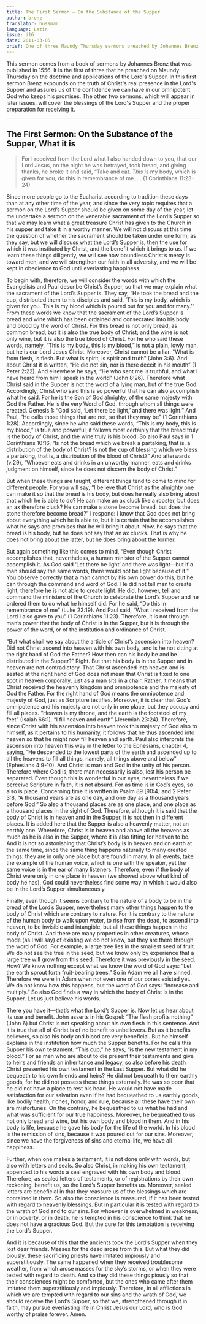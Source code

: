 ```yaml
---
title: The First Sermon – On the Substance of the Supper
author: brenz
translator: hussman
language: Latin
issue: i16
date: 2011-03-05 
brief: One of three Maundy Thursday sermons preached by Johannes Brenz.
---
```


This sermon comes from a book of sermons by Johannes Brenz that was published in 1556. It is the first of three that he preached on Maundy Thursday on the doctrine and applications of the Lord's Supper. In this first sermon Brenz expounds on the truth of Christ's real presence in the Lord's Supper and assures us of the confidence we can have in our omnipotent God who keeps his promises. The other two sermons, which will appear in later issues, will cover the blessings of the Lord's Supper and the proper preparation for receiving it.

---

## The First Sermon: On the Substance of the Supper, What it is

> For I received from the Lord what I also handed down to you, that our Lord Jesus, on the night he was betrayed, took bread, and giving thanks, he broke it and said, “Take and eat. *This is* my body, which is given for you, do this in remembrance of me. . . (1 Corinthians 11:23-24)

Since more people go to the Eucharist according to tradition these days than at any other time of the year, and since the very topic requires that a sermon on the Lord’s Supper should be given on some day of the year, let me undertake a sermon on the venerable sacrament of the Lord’s Supper so that we may learn what a great treasure Christ has given to the Church in his supper and take it in a worthy manner. We will not discuss at this time the question of whether the sacrament should be taken under one form, as they say, but we will discuss what the Lord’s Supper is, then the use for which it was instituted by Christ, and the benefit which it brings to us. If we learn these things diligently, we will see how boundless Christ’s mercy is toward men, and we will strengthen our faith in all adversity, and we will be kept in obedience to God until everlasting happiness. 

To begin with, therefore, we will consider the words with which the Evangelists and Paul describe Christ’s Supper, so that we may explain what the sacrament of the Lord’s Supper is. They say, “He took the bread and the cup, distributed them to his disciples and said, ‘This is my body, which is given for you. This is my blood which is poured out for you and for many.’” From these words we know that the sacrament of the Lord’s Supper is bread and wine which has been ordained and consecrated into his body and blood by the word of Christ. For this bread is not only bread, as common bread, but it is also the true body of Christ; and the wine is not only wine, but it is also the true blood of Christ. For he who said these words, namely, “This is my body, this is my blood,” is not a plain, lowly man, but he is our Lord Jesus Christ. Moreover, Christ cannot be a liar. “What is from flesh, is flesh. But what is spirit, is spirit and truth” (John 3:6). And about Christ it is written, “He did not sin, nor is there deceit in his mouth” (1 Peter 2:22). And elsewhere he says, “He who sent me is truthful, and what I have heard from him I speak in the world” (John 8:26). Therefore what Christ said in the Supper is not the word of a lying man, but of the true God. Accordingly, Christ who said this is so powerful that he can also accomplish what he said. For he is the Son of God almighty, of the same majesty with God the Father. He is the very Word of God, through whom all things were created. Genesis 1: “God said, ‘Let there be light,’ and there was light.” And Paul, “He calls those things that are not, so that they may be” (1 Corinthians 1:28). Accordingly, since he who said these words, “This is my body, this is my blood,” is true and powerful, it follows most certainly that the bread truly is the body of Christ, and the wine truly is his blood. So also Paul says in 1 Corinthians 10:16, “Is not the bread which we break a partaking, that is, a distribution of the body of Christ? Is not the cup of blessing which we bless a partaking, that is, a distribution of the blood of Christ?” And afterwards (v.29), “Whoever eats and drinks in an unworthy manner, eats and drinks judgment on himself, since he does not discern the body of Christ.” 

But when these things are taught, different things tend to come to mind for different people. For you will say, “I believe that Christ as the almighty one can make it so that the bread is his body, but does he really also bring about that which he is able to do? He can make an ax cluck like a rooster, but does an ax therefore cluck? He can make a stone become bread, but does the stone therefore become bread?” I respond: I know that God does not bring about everything which he is able to, but it is certain that he accomplishes what he says and promises that he will bring it about. Now, he says that the bread is his body, but he does not say that an ax clucks. That is why he does not bring about the latter, but he does bring about the former. 

But again something like this comes to mind, “Even though Christ accomplishes that, nevertheless, a human minister of the Supper cannot accomplish it. As God said ‘Let there be light’ and there was light—but if a man should say the same words, there would not be light because of it.” You observe correctly that a man cannot by his own power do this, but he can through the command and word of God. He did not tell man to create light, therefore he is not able to create light. He did, however, tell and command the ministers of the Church to celebrate the Lord’s Supper and he ordered them to do what he himself did. For he said, “Do this in remembrance of me” (Luke 22:19). And Paul said, “What I received from the Lord I also gave to you” (1 Corinthians 11:23). Therefore, it is not through man’s power that the body of Christ is in the Supper, but it is through the power of the word, or of the institution and ordinance of Christ. 

“But what shall we say about the article of Christ’s ascension into heaven? Did not Christ ascend into heaven with his own body, and is he not sitting at the right hand of God the Father? How then can his body be and be distributed in the Supper?” Right. But that his body is in the Supper and in heaven are not contradictory. That Christ ascended into heaven and is seated at the right hand of God does not mean that Christ is fixed to one spot in heaven corporally, just as a man sits in a chair. Rather, it means that Christ received the heavenly kingdom and omnipotence and the majesty of God the Father. For the right hand of God means the omnipotence and majesty of God, just as Scripture testifies. Moreover, it is clear that God’s omnipotence and his majesty are not only in one place, but they occupy and fill all places. “Heaven is my throne, and the earth is the footstool of my feet” (Isaiah 66:1). “I fill heaven and earth” (Jeremiah 23:24). Therefore, since Christ with his ascension into heaven took this majesty of God also to himself, as it pertains to his humanity, it follows that he thus ascended into heaven so that he might now fill heaven and earth. Paul also interprets the ascension into heaven this way in the letter to the Ephesians, chapter 4, saying, “He descended to the lowest parts of the earth and ascended up to all the heavens to fill all things, namely, all things above and below” (Ephesians 4:9-10). And Christ is man and God in the unity of his person. Therefore where God is, there man necessarily is also, lest his person be separated. Even though this is wonderful in our eyes, nevertheless if we perceive Scripture in faith, it is not absurd. For as time is in God’s eyes, so also is place. Concerning time it is written in Psalm 89 [90:4] and 2 Peter 3:8, “A thousand years are as one day, and one day as a thousand years before God.” So also a thousand places are as one place, and one place as a thousand places in the sight of God. Therefore, although it is said that the body of Christ is in heaven and in the Supper, it is not then in different places. It is added here that the Supper is also a heavenly matter, not an earthly one. Wherefore, Christ is in heaven and above all the heavens as much as he is also in the Supper, where it is also fitting for heaven to be. And it is not so astonishing that Christ’s body is in heaven and on earth at the same time, since the same thing happens naturally to many created things: they are in only one place but are found in many. In all events, take the example of the human voice, which is one with the speaker, yet the same voice is in the ear of many listeners. Therefore, even if the body of Christ were only in one place in heaven (we showed above what kind of body he has), God could nevertheless find some way in which it would also be in the Lord’s Supper simultaneously. 

Finally, even though it seems contrary to the nature of a body to be in the bread of the Lord’s Supper, nevertheless many other things happen to the body of Christ which are contrary to nature. For it is contrary to the nature of the human body to walk upon water, to rise from the dead, to ascend into heaven, to be invisible and intangible, but all these things happen in the body of Christ. And there are many properties in other creatures, whose mode (as I will say) of existing we do not know, but they are there through the word of God. For example, a large tree lies in the smallest seed of fruit. We do not see the tree in the seed, but we know only by experience that a large tree will grow from this seed. Therefore it was previously in the seed. How? We know nothing except what we know the word of God says: “Let the earth sprout forth fruit-bearing trees.” So in Adam we all have sinned. Therefore we were in Adam when not even one of our bones existed yet. We do not know how this happens, but the word of God says: “Increase and multiply.” So also God finds a way in which the body of Christ is in the Supper. Let us just believe his words. 

There you have it—that’s what the Lord’s Supper is. Now let us hear about its use and benefit. John asserts in his Gospel: “The flesh profits nothing” (John 6) but Christ is not speaking about his own flesh in this sentence. And it is true that all of Christ is of no benefit to unbelievers. But as it benefits believers, so also his body and blood are very beneficial. But he himself explains in the institution how much the Supper benefits. For he calls this Supper his own testament. “This cup,” he says, “is the new testament in my blood.” For as men who are about to die present their testaments and give to heirs and friends an inheritance and legacy, so also before his death Christ presented his own testament in the Last Supper. But what did he bequeath to his own friends and heirs? He did not bequeath to them earthly goods, for he did not possess these things externally. He was so poor that he did not have a place to rest his head. He would not have made satisfaction for our salvation even if he had bequeathed to us earthly goods, like bodily health, riches, honor, and rule, because all these have their own are misfortunes. On the contrary, he bequeathed to us what he had and what was sufficient for our true happiness. Moreover, he bequeathed to us not only bread and wine, but his own body and blood in them. And in his body is life, because he gave his body for the life of the world. In his blood is the remission of sins, because it was poured out for our sins. Moreover, since we have the forgiveness of sins and eternal life, we have all happiness. 

Further, when one makes a testament, it is not done only with words, but also with letters and seals. So also Christ, in making his own testament, appended to his words a seal engraved with his own body and blood. Therefore, as sealed letters of testaments, or of registrations by their own reckoning, benefit us, so the Lord’s Supper benefits us. Moreover, sealed letters are beneficial in that they reassure us of the blessings which are contained in them. So also the conscience is reassured, if it has been tested with regard to heavenly blessings. But in particular it is tested with regard to the wrath of God and to our sins. For whoever is overwhelmed in weakness, or in poverty, or in death, he is tempted in his conscience to think that he does not have a gracious God. But the cure for this temptation is receiving the Lord’s Supper. 

And it is because of this that the ancients took the Lord’s Supper when they lost dear friends. Masses for the dead arose from this. But what they did piously, these sacrificing priests have imitated impiously and superstitiously. The same happened when they received troublesome weather, from which arose masses for the sky’s storms, or when they were tested with regard to death. And so they did these things piously so that their consciences might be comforted, but the ones who came after them imitated them superstitiously and impiously. Therefore, in all afflictions in which we are tempted with regard to our sins and the wrath of God, we should receive the Lord’s Supper, so that we, strengthened through it in faith, may pursue everlasting life in Christ Jesus our Lord, who is God worthy of praise forever. Amen.